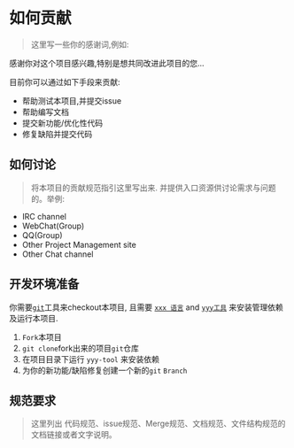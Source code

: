 如何贡献
===

> 这里写一些你的感谢词,例如:

感谢你对这个项目感兴趣,特别是想共同改进此项目的您...

目前你可以通过如下手段来贡献:

- 帮助测试本项目,并提交issue
- 帮助编写文档
- 提交新功能/优化性代码
- 修复缺陷并提交代码

## 如何讨论
> 将本项目的贡献规范指引这里写出来. 并提供入口资源供讨论需求与问题的。举例:

- IRC channel 
- WebChat(Group)
- QQ(Group)
- Other Project Management site
- Other Chat channel



## 开发环境准备

你需要[`git`](https://git-scm.com/)工具来checkout本项目, 且需要 [`xxx 语言`](https://xxx-lang.org/en/) and
[`yyy工具`](https://yyy-tool.com/) 来安装管理依赖及运行本项目.

1. `Fork`本项目
2. `git clone`fork出来的项目`git`仓库
3. 在项目目录下运行 `yyy-tool` 来安装依赖
4. 为你的新功能/缺陷修复创建一个新的`git` `Branch`

## 规范要求

> 这里列出 代码规范、issue规范、Merge规范、文档规范、文件结构规范的文档链接或者文字说明。